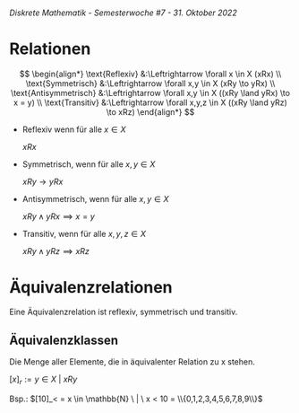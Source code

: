 ###### Diskrete Mathematik - Semesterwoche #7 - 31. Oktober 2022

# Relationen

$$
\begin{align*}
  \text{Reflexiv} &:\Leftrightarrow \forall x \in X (xRx) \\
  \text{Symmetrisch} &:\Leftrightarrow \forall x,y \in X (xRy \to yRx) \\
  \text{Antisymmetrisch} &:\Leftrightarrow \forall x,y \in X ((xRy \land yRx) \to x = y) \\
  \text{Transitiv} &:\Leftrightarrow \forall x,y,z \in X ((xRy \land yRz) \to xRz)
\end{align*}
$$

- Reflexiv wenn für alle $x \in X$

  $xRx$

- Symmetrisch, wenn für alle $x,y \in X$

  $xRy \to yRx$

- Antisymmetrisch, wenn für alle $x,y \in X$

  $xRy \land yRx \implies x = y$

- Transitiv, wenn für alle $x,y,z \in X$

  $xRy \land yRz \implies xRz$

# Äquivalenzrelationen

Eine Äquivalenzrelation ist reflexiv, symmetrisch und transitiv.

## Äquivalenzklassen

Die Menge aller Elemente, die in äquivalenter Relation zu x stehen.

$[x]_r := {y \in X \ | \ xRy}$

Bsp.: $[10]_< = x \in \mathbb{N} \ | \ x < 10 = \\{0,1,2,3,4,5,6,7,8,9\\}$
